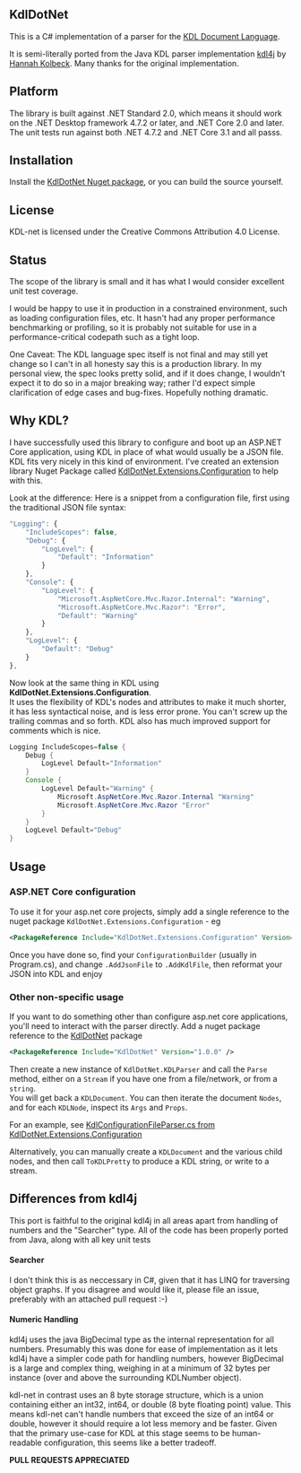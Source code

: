 ## KdlDotNet

This is a C# implementation of a parser for the [KDL Document Language](https://github.com/kdl-org/kdl).

It is semi-literally ported from the Java KDL parser implementation [kdl4j](https://github.com/hkolbeck/kdl4j) by [Hannah Kolbeck](https://github.com/hkolbeck).
Many thanks for the original implementation.

## Platform

The library is built against .NET Standard 2.0, which means it should work on the .NET Desktop framework 4.7.2 or later, and .NET Core 2.0 and later. The unit tests run against both .NET 4.7.2 and .NET Core 3.1 and all passs.

## Installation

Install the [KdlDotNet Nuget package](https://www.nuget.org/packages/KdlDotNet), or you can build the source yourself.

## License

KDL-net is licensed under the Creative Commons Attribution 4.0 License.

## Status

The scope of the library is small and it has what I would consider excellent unit test coverage.

I would be happy to use it in production in a constrained environment, such as loading configuration files, etc. It hasn't had any proper performance benchmarking
or profiling, so it is probably not suitable for use in a performance-critical codepath such as a tight loop.

One Caveat: The KDL language spec itself is not final and may still yet change so I can't in all honesty say this is a production library. In my personal view, the spec looks pretty solid, and if it does change, I wouldn't expect it to do so in a major breaking way; rather I'd expect simple clarification of edge cases and bug-fixes. Hopefully nothing dramatic.

## Why KDL?

I have successfully used this library to configure and boot up an ASP.NET Core application, using KDL in place of what would usually be a JSON file. KDL fits very nicely in this kind of environment. I've created an extension library Nuget Package called [KdlDotNet.Extensions.Configuration](https://www.nuget.org/packages/KdlDotNet.Extensions.Configuration/) to help with this.

Look at the difference: Here is a snippet from a configuration file, first using the traditional JSON file syntax:

```javascript
"Logging": {
    "IncludeScopes": false,
    "Debug": {
        "LogLevel": {
            "Default": "Information"
        }
    },
    "Console": {
        "LogLevel": {
            "Microsoft.AspNetCore.Mvc.Razor.Internal": "Warning",
            "Microsoft.AspNetCore.Mvc.Razor": "Error",
            "Default": "Warning"
        }
    },
    "LogLevel": {
        "Default": "Debug"
    }
},
```

Now look at the same thing in KDL using **KdlDotNet.Extensions.Configuration**.  
It uses the flexibility of KDL's nodes and attributes to make it much shorter, it has less syntactical noise, and is less error prone. You can't screw up the trailing commas and so forth. KDL also has much improved support for comments which is nice.

```java
Logging IncludeScopes=false {
    Debug {
        LogLevel Default="Information"
    }
    Console {
        LogLevel Default="Warning" {
            Microsoft.AspNetCore.Mvc.Razor.Internal "Warning"
            Microsoft.AspNetCore.Mvc.Razor "Error"
        }
    }
    LogLevel Default="Debug"
}
```

## Usage

### ASP.NET Core configuration

To use it for your asp.net core projects, simply add a single reference to the nuget package `KdlDotNet.Extensions.Configuration` - eg

```xml
<PackageReference Include="KdlDotNet.Extensions.Configuration" Version="5.0.0" />
```

Once you have done so, find your `ConfigurationBuilder` (usually in Program.cs), and change `.AddJsonFile` to `.AddKdlFile`, then reformat your JSON into KDL and enjoy

### Other non-specific usage

If you want to do something other than configure asp.net core applications, you'll need to interact with the parser directly.
Add a nuget package reference to the [KdlDotNet](https://www.nuget.org/packages/KdlDotNet/) package

```xml
<PackageReference Include="KdlDotNet" Version="1.0.0" />
```

Then create a new instance of `KdlDotNet.KDLParser` and call the `Parse` method, either on a `Stream` if you have one from a file/network, or from a `string`.  
You will get back a `KDLDocument`.
You can then iterate the document `Nodes`, and for each `KDLNode`, inspect its `Args` and `Props`.

For an example, see [KdlConfigurationFileParser.cs from KdlDotNet.Extensions.Configuration](https://github.com/borland/kdl-net/blob/main/KdlDotNet.Extensions.Configuration/src/KdlConfigurationFileParser.cs)

Alternatively, you can manually create a `KDLDocument` and the various child nodes, and then call `ToKDLPretty` to produce a KDL string, or write to a stream.

## Differences from kdl4j

This port is faithful to the original kdl4j in all areas apart from handling of numbers and the "Searcher" type.
All of the code has been properly ported from Java, along with all key unit tests

#### Searcher
I don't think this is as neccessary in C#, given that it has LINQ for traversing object graphs. If you disagree and would like it, please file an issue, preferably with an attached pull request :-)

#### Numeric Handling
kdl4j uses the java BigDecimal type as the internal representation for all numbers. 
Presumably this was done for ease of implementation as it lets kdl4j have a simpler code path for handling numbers, 
however BigDecimal is a large and complex thing, weighing in at a minimum of 32 bytes per instance (over and above the surrounding KDLNumber object).

kdl-net in contrast uses an 8 byte storage structure, which is a union containing either an int32, int64, or double (8 byte floating point) value.
This means kdl-net can't handle numbers that exceed the size of an int64 or double, however it should require a lot less memory and be faster.
Given that the primary use-case for KDL at this stage seems to be human-readable configuration, this seems like a better tradeoff.

**PULL REQUESTS APPRECIATED**

